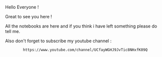 Hello Everyone !

Great to see you here !

All the notebooks are here and if you think i have left something please do tell me.

Also don't forget to subscribe my youtube channel :

			https://www.youtube.com/channel/UCfayWGHJ9JvTic8NHxfK09Q
